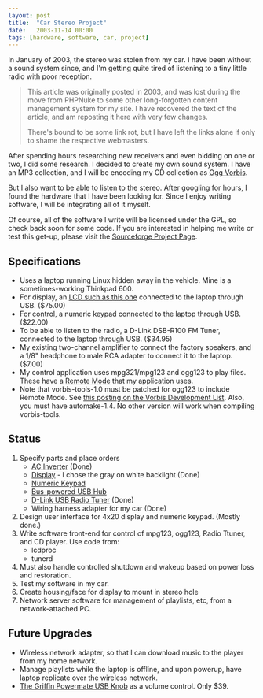```yaml
---
layout: post
title:  "Car Stereo Project"
date:   2003-11-14 00:00
tags: [hardware, software, car, project]
---
```

In January of 2003, the stereo was stolen from my car.
I have been without a sound system since, and I'm getting quite tired of listening to a tiny little radio with poor reception.

> This article was originally posted in 2003, and was lost during the move from PHPNuke to some other long-forgotten content management system for my site.
> I have recovered the text of the article, and am reposting it here with very few changes.
> 
> There's bound to be some link rot, but I have left the links alone if only to shame the respective webmasters.

After spending hours researching new receivers and even bidding on one or two, I did some research.
I decided to create my own sound system.
I have an MP3 collection, and I will be encoding my CD collection as [Ogg Vorbis](http://www.ogg.org/ogg/vorbis/).

But I also want to be able to listen to the stereo.
After googling for hours, I found the hardware that I have been looking for.
Since I enjoy writing software, I will be integrating all of it myself.

Of course, all of the software I write will be licensed under the GPL, so check back soon for some code.
If you are interested in helping me write or test this get-up, please visit the [Sourceforge Project Page](http://sourceforge.net/projects/music-control/).

## Specifications
* Uses a laptop running Linux hidden away in the vehicle.  Mine is a sometimes-working Thinkpad 600.
* For display, an [LCD such as this one](http://www.crystalfontz.com) connected to the laptop through USB. ($75.00)
* For control, a numeric keypad connected to the laptop through USB. ($22.00)
* To be able to listen to the radio, a D-Link DSB-R100 FM Tuner, connected to the laptop through USB. ($34.95)
* My existing two-channel amplifier to connect the factory speakers, and a 1/8&quot; headphone to male RCA adapter to connect it to the laptop. ($7.00)
* My control application uses mpg321/mpg123 and ogg123 to play files.  These have a [Remote Mode](http://search.cpan.org/src/MLEHMANN/Audio-Play-MPG123-0.62/mpg123/README.remote) that my application uses.
* Note that vorbis-tools-1.0 must be patched for ogg123 to include Remote Mode.  See [this posting on the Vorbis Development List](http://www.xiph.org/archives/vorbis-dev/200210/0008.html).  Also, you must have automake-1.4.  No other version will work when compiling vorbis-tools.

## Status
1.  Specify parts and place orders
    * [AC Inverter](http://catalog.belkin.com/IWCatProductPage.process?Product_Id=122375) (Done)
    * [Display](http://www.crystalfontz.com/products/634usb/index.html) - I chose the gray on white backlight (Done)
    * [Numeric Keypad](http://products.insight.com/product/Presentation/index.vm?product_id=FEL9919306)
    * [Bus-powered USB Hub](http://www.cdw.com/shop/products/default.asp?EDC=278647)
    * [D-Link USB Radio Tuner](http://www.dlink.com/products/usb/dsbr100/) (Done)
    * Wiring harness adapter for my car (Done)
1.  Design user interface for 4x20 display and numeric keypad. (Mostly done.)
1.  Write software front-end for control of mpg123, ogg123, Radio Ttuner, and CD player.  Use code from:
    * lcdproc
    * tunerd
1.  Must also handle controlled shutdown and wakeup based on power loss and restoration.
1.  Test my software in my car.
1.  Create housing/face for display to mount in stereo hole
1.  Network server software for management of playlists, etc, from a network-attached PC.

## Future Upgrades

* Wireless network adapter, so that I can download music to the player from my home network.
* Manage playlists while the laptop is offline, and upon powerup, have laptop replicate over the wireless network.
* [The Griffin Powermate USB Knob](http://www.eviloverlord.net/powermate.html) as a volume control.  Only $39.
